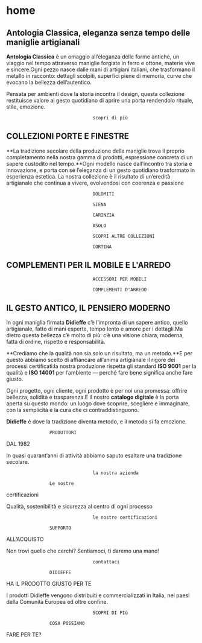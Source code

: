 # home

## Antologia Classica, eleganza senza tempo delle maniglie artigianali

**Antologia Classica** è un omaggio all’eleganza delle forme antiche, un viaggio nel tempo attraverso maniglie forgiate in ferro e ottone, materie vive e sincere.Ogni pezzo nasce dalle mani di artigiani italiani, che trasformano il metallo in racconto: dettagli scolpiti, superfici piene di memoria, curve che evocano la bellezza dell’autentico.

Pensata per ambienti dove la storia incontra il design, questa collezione restituisce valore al gesto quotidiano di aprire una porta rendendolo rituale, stile, emozione.

									scopri di più

## COLLEZIONI PORTE E FINESTRE

**La tradizione secolare della produzione delle maniglie trova il proprio completamento nella nostra gamma di prodotti, espressione concreta di un sapere custodito nel tempo.**Ogni modello nasce dall’incontro tra storia e innovazione, e porta con sé l’eleganza di un gesto quotidiano trasformato in esperienza estetica. La nostra collezione è il risultato di un’eredità artigianale che continua a vivere, evolvendosi con coerenza e passione

									DOLOMITI

									SIENA

									CARINZIA

									ASOLO

									SCOPRI ALTRE COLLEZIONI

									CORTINA

## COMPLEMENTI PER IL MOBILE E L'ARREDO

									ACCESSORI PER MOBILI

									COMPLEMENTI D'ARREDO

## IL GESTO ANTICO, IL PENSIERO MODERNO

In ogni maniglia firmata **Didieffe** c’è l’impronta di un sapere antico, quello artigianale, fatto di mani esperte, tempo lento e amore per i dettagli.Ma dietro questa bellezza c’è molto di più: c’è una visione chiara, moderna, fatta di ordine, rispetto e responsabilità.

**Crediamo che la qualità non sia solo un risultato, ma un metodo.**E per questo abbiamo scelto di affiancare all’anima artigianale il rigore dei processi certificati:la nostra produzione rispetta gli standard **ISO 9001** per la qualità e **ISO 14001** per l’ambiente — perché fare bene significa anche fare giusto.

Ogni progetto, ogni cliente, ogni prodotto è per noi una promessa: offrire bellezza, solidità e trasparenza.E il nostro **catalogo digitale** è la porta aperta su questo mondo: un luogo dove scoprire, scegliere e immaginare, con la semplicità e la cura che ci contraddistinguono.

**Didieffe** è dove la tradizione diventa metodo, e il metodo si fa emozione.
		
					PRODUTTORI

DAL 1982				
		
In quasi quarant’anni di attività abbiamo saputo esaltare una tradizione secolare.

									la nostra azienda
					
					Le nostre

certificazioni				
		
Qualità, sostenibilità e sicurezza al centro di ogni processo

									le nostre certificazioni
					
					SUPPORTO

ALL’ACQUISTO				
		
Non trovi quello che cerchi? Sentiamoci, ti daremo una mano!

									contattaci
					
					DIDIEFFE

HA IL PRODOTTO GIUSTO PER TE				
		
I prodotti Didieffe vengono distribuiti e commercializzati in Italia, nei paesi della Comunità Europea ed oltre confine.

									SCOPRI DI PIù

					COSA POSSIAMO

FARE PER TE?